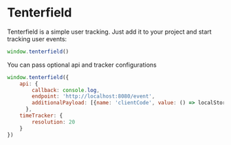 # Tenterfield 

Tenterfield is a simple user tracking. Just add it to your project and start tracking user events:

```javascript
window.tenterfield()
```

You can pass optional api and tracker configurations

```javascript
window.tenterfield({
    api: {
        callback: console.log,
        endpoint: 'http://localhost:8080/event',
        additionalPayload: [{name: 'clientCode', value: () => localStorage.getItem('clientCode')}]
      },
    timeTracker: {
        resolution: 20
    }
})
```